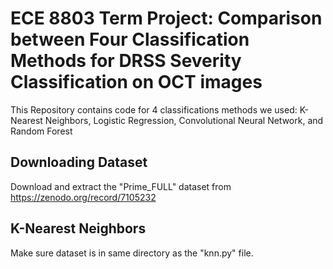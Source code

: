 # ECE 8803 Term Project: Comparison between Four Classification Methods for DRSS Severity Classification on OCT images

This Repository contains code for 4 classifications methods we used: K-Nearest Neighbors, Logistic Regression, Convolutional Neural Network, and Random Forest


## Downloading Dataset

Download and extract the "Prime_FULL" dataset from https://zenodo.org/record/7105232 

## K-Nearest Neighbors

Make sure dataset is in same directory as  the "knn.py" file.
